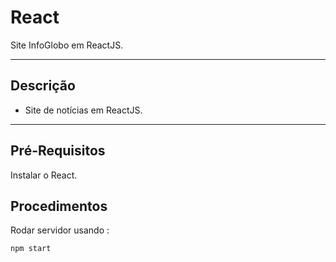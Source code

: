 # React

Site InfoGlobo em ReactJS. 

---

## Descrição

- Site de notícias em ReactJS.


---

## Pré-Requisitos

Instalar o React.

## Procedimentos

Rodar servidor usando :
``` 
npm start 
```
